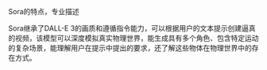 Sora的特点，专业描述

Sora继承了DALL-E 3的画质和遵循指令能力，可以根据用户的文本提示创建逼真的视频，该模型可以深度模拟真实物理世界，能生成具有多个角色、包含特定运动的复杂场景，能理解用户在提示中提出的要求，还了解这些物体在物理世界中的存在方式。
